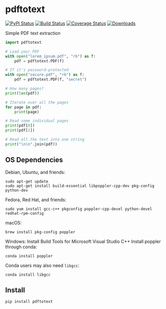 # pdftotext

[![PyPI Status](https://img.shields.io/pypi/v/pdftotext.svg)](https://pypi.python.org/pypi/pdftotext)
[![Build Status](https://travis-ci.org/jalan/pdftotext.svg?branch=master)](https://travis-ci.org/jalan/pdftotext)
[![Coverage Status](https://coveralls.io/repos/github/jalan/pdftotext/badge.svg?branch=master)](https://coveralls.io/github/jalan/pdftotext?branch=master)
[![Downloads](https://img.shields.io/pypi/dm/pdftotext.svg)](https://pypistats.org/packages/pdftotext)

Simple PDF text extraction

```python
import pdftotext

# Load your PDF
with open("lorem_ipsum.pdf", "rb") as f:
    pdf = pdftotext.PDF(f)

# If it's password-protected
with open("secure.pdf", "rb") as f:
    pdf = pdftotext.PDF(f, "secret")

# How many pages?
print(len(pdf))

# Iterate over all the pages
for page in pdf:
    print(page)

# Read some individual pages
print(pdf[0])
print(pdf[1])

# Read all the text into one string
print("\n\n".join(pdf))
```


## OS Dependencies

Debian, Ubuntu, and friends:

```
sudo apt-get update
sudo apt-get install build-essential libpoppler-cpp-dev pkg-config python-dev
```

Fedora, Red Hat, and friends:

```
sudo yum install gcc-c++ pkgconfig poppler-cpp-devel python-devel redhat-rpm-config
```

macOS:

```
brew install pkg-config poppler
```

Windows:
Install Build Tools for Microsoft Visual Studio C++
Install poppler through conda:
```
conda install poppler
```

Conda users may also need `libgcc`:

```
conda install libgcc
```

## Install

```
pip install pdftotext
```
